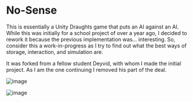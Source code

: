 # No-Sense
This is essentially a Unity Draughts game that puts an AI against an AI. While this was initially for a school project of over a year ago, I decided to rework it because the previous implementation was... interesting. So, consider this a work-in-progress as I try to find out what the best ways of storage, interaction, and simulation are.

It was forked from a fellow student Deyvid, with whom I made the initial project. As I am the one continuing I removed his part of the deal.

![image](https://user-images.githubusercontent.com/45997197/135987540-8619fe49-24f1-43c7-96db-86a917176ee4.png)

![image](https://user-images.githubusercontent.com/45997197/135987779-e77e1cf5-7bb2-4e4d-84db-7bdfd899faca.png)
